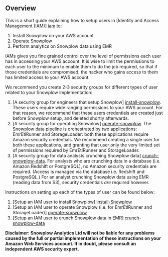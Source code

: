 ## Overview

This is a short guide explaining how to setup users in [Identity and Access Management (IAM)] [iam] to:

1. Install Snowplow on your AWS account
2. Operate Snowplow
3. Perform analytics on Snowplow data using EMR

IAMs gives you fine grained control over the level of permissions each user has in accessing your AWS account. It is wise to limit the permissions to each user to the minimum to enable them to do the job required, so that if those credentials are compromised, the hacker who gains access to them has limited access to your AWS account.

We recommend you create 2-3 security groups for different types of user related to your Snowplow implementation:

1. [A security group for engineers that setup Snowplow] [install-snowplow]. These users require wide ranging permissions to your AWS account. For that reason, we recommend that these users credentials are created just before Snowplow setup, and deleted shortly afterwards.
2. [A security group for operating Snowplow] [operate-snowplow]. The Snowplow data pipeline is orchestrated by two applications: EmrEtlRunner and StorageLoader: both these applications require Amazon security credentials. We recommend creating a single user for both these applications, and granting that user only the very limited set of permissions required by EmrEtlRunner and StorageLoader.
3. [A security group for data analysts crunching Snowplow data] [crunch-snowplow-data]. For analysts who are crunching data in a database (i.e. Amazon Redshift or PostgreSQL), no Amazon security credentials are required. (Access is managed via the database i.e. Redshift and PostgreSQL.) For an analyst crunching Snowplow data using EMR (reading data from S3), security credentials *are* required however.

Instructions on setting up each of the types of user can be found below:

1. [Setup an IAM user to install Snowplow] [install-Snowplow]
2. [Setup an IAM user to operate Snowplow (i.e. for EmrEtlRunner and StorageLoader)] [operate-snowplow]
3. [Setup an IAM user to crunch Snowplow data in EMR] [crunch-snowplow-data]

**Disclaimer: Snowplow Analytics Ltd will not be liable for any problems caused by the full or partial implementation of these instructions on your Amazon Web Services account. If in doubt, please consult an independent AWS security expert.**

[iam]: http://aws.amazon.com/iam/
[install-Snowplow]: Setup-IAM-permissions-for-users-installing-Snowplow
[operate-snowplow]: Setup-IAM-permissions-for-operating-Snowplow
[crunch-snowplow-data]:  Setup-IAM-permissions-for-a-data-analyst-using-EMR
